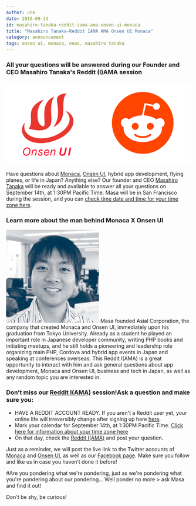 ```yaml
---
author: una
date: 2016-09-14
id: masahiro-tanaka-reddit-iama-ama-onsen-ui-monaca
title: "Masahiro Tanaka-Reddit IAMA AMA Onsen UI Monaca"
category: announcement
tags: onsen ui, monaca, news, masahiro tanaka
---
```

### All your questions will be answered during our Founder and CEO Masahiro Tanaka's Reddit (I)AMA session

![Reddit Onsen UI](/blog/content/images/2016/Sep/onsen_reddit_02.png)

Have questions about [Monaca](https://monaca.io), [Onsen UI](https://onsen.io), hybrid app development, flying planes, or life in Japan? Anything else? Our founder and CEO [Masahiro Tanaka](https://onsen.io/blog/masa/) will be ready and available to answer all your questions on September 14th, at 1:30PM Pacific Time. Masa will be in San Francisco during the session, and you can [check time date and time for your time zone here](https://www.timeanddate.com/worldclock/fixedtime.html?msg=Masa+Tanaka%27s+Reddit+IAMA+session&iso=20160914T1330&p1=224).

<!-- more -->

### Learn more about the man behind Monaca X Onsen UI

![Masahiro Tanaka](/blog/content/images/2016/Sep/masa.jpg)
Masa founded Asial Corporation, the company that created Monaca and Onsen UI, immediately upon his graduation from Tokyo University. Already as a student he played an important role in Japanese developer community, writing PHP books and initiating meetups, and he still holds a pioneering and leadership role organizing main PHP, Cordova and hybrid app events in Japan and speaking at conferences overseas. This Reddit I(AMA) is a great opportunity to interact with him and ask general questions about app development, Monaca and Onsen UI, business and tech in Japan, as well as any random topic you are interested in.

### Don’t miss our [Reddit I(AMA)](https://www.reddit.com/r/IAmA/) session!Ask a question and make sure you:

- HAVE A REDDIT ACCOUNT READY. If you aren't a Reddit user yet, your online life will irreversibly change after signing up here [here](https://www.reddit.com/login).
- Mark your calendar for September 14th, at 1:30PM Pacific Time. [Click here for information about your time zone here](https://www.timeanddate.com/worldclock/fixedtime.html?msg=Masa+Tanaka%27s+Reddit+IAMA+session&iso=20160914T1330&p1=224)
- On that day, check the [Reddit I(AMA)](https://www.reddit.com/r/IAmA/) and post your question.

Just as a reminder, we will post the live link to the Twitter accounts of [Monaca](https://twitter.com/monaca_io) and [Onsen UI](https://twitter.com/onsen_ui), as well as our [Facebook page](https://www.facebook.com/monaca.onsen/). Make sure you follow and like us in case you haven’t done it before!

#Are you pondering what we're pondering, just as we're pondering what you're pondering about our pondering... Well ponder no more > ask Masa and find it out!

Don't be shy, be curious!
